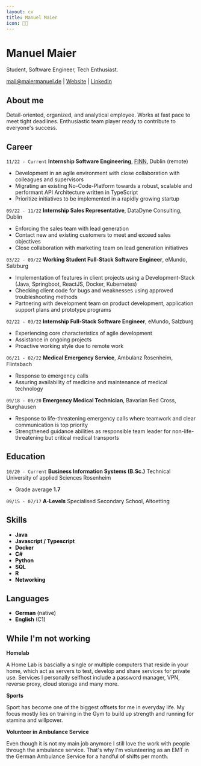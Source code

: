 ```yaml
---
layout: cv
title: Manuel Maier
icon: 👨‍💻
---
```

# Manuel Maier
Student, Software Engineer, Tech Enthusiast.

<div id="webaddress">
<a href="mailto:mail@maiermanuel.de" target="_blank">mail@maiermanuel.de</a>
| <a href="https://manuelmaier.site" target="_blank">Website</a> | 
<a href="https://www.linkedin.com/in/hi-its-manuel/?locale=en_US" target="_blank">LinkedIn</a>
</div>


## About me

Detail-oriented, organized, and analytical employee. Works at fast pace to meet tight deadlines. Enthusiastic team player ready to contribute to everyone's success.


## Career

`11/22 - Current`
__Internship Software Engineering__,
<a href="https://finn.auto" target="_blank">FINN</a>, Dublin (remote)

- Development in an agile environment with close collaboration with colleagues and supervisors
- Migrating an existing No-Code-Platform towards a robust, scalable and performant API Architecture written in TypeScript
- Prioritize initiatives to be implemented in a rapidly growing startup

<p class="paragraph"></p>

`09/22 - 11/22`
__Internship Sales Representative__, DataDyne Consulting, Dublin

- Enforcing the sales team with lead generation
- Contact new and existing customers to meet and exceed sales objectives
- Close collaboration with marketing team on lead generation initiatives

<p class="paragraph"></p>

`03/22 - 09/22`
__Working Student Full-Stack Software Engineer__, eMundo, Salzburg

- Implementation of features in client projects using a Development-Stack (Java, Springboot, ReactJS, Docker, Kubernetes)
- Checking client code for bugs and weaknesses using approved troubleshooting methods
- Partnering with development team on product development, application support plans and prototype programs

<p class="paragraph"></p>


`02/22 - 03/22`
__Internship Full-Stack Software Engineer__, eMundo, Salzburg

- Experiencing core characteristics of agile development
- Assistance in ongoing projects
- Proactive working style due to remote work

<p class="paragraph"></p>


`06/21 - 02/22`
__Medical Emergency Service__, Ambulanz Rosenheim, Flintsbach

- Response to emergency calls
- Assuring availability of medicine and maintenance of medical technology

<p class="paragraph"></p>


`09/18 - 09/20`
__Emergency Medical Technician__, Bavarian Red Cross, Burghausen

- Response to life-threatening emergency calls where teamwork and clear communication is top priority
- Strengthened guidance abilities as responsible team leader for non-life-threatening but critical medical transports

<p class="paragraph"></p>


## Education

`10/20 - Current`
__Business Information Systems (B.Sc.)__ Technical University of applied Sciences Rosenheim

- Grade average __1.7__ 

<p class="paragraph"></p>


`09/15 - 07/17`
__A-Levels__ Specialised Secondary School, Altoetting



<h2 class="pageBreak">Skills</h2>

<ul class="skills">
<li style="color:Black"><strong>Java</strong></li>
<li style="color:Black"><strong>Javascript / Typescript</strong></li>
<li style="color:Black"><strong>Docker</strong></li>
<li style="color:Black"><strong>C#</strong></li>
<li style="color:Black"><strong>Python</strong></li>
<li style="color:Black"><strong>SQL</strong></li>
<li style="color:Black"><strong>R</strong></li>
<li style="color:Black"><strong>Networking</strong></li>
</ul>


## Languages

<ul class="skills">
<li style="color:Black"><strong>German</strong> (native)</li>
<li style="color:Black"><strong>English</strong> (C1)</li>
</ul>

## While I'm not working

__Homelab__

A Home Lab is bascially a single or multiple computers that reside in your home, which act as servers to test, develop and share services for private use. Services I personally selfhost include a password manager, VPN, reverse proxy, cloud storage and many more.

<p class="paragraph"></p>

__Sports__

Sport has become one of the biggest offsets for me in everyday life. My focus mostly lies on training in the Gym to build up strength and running for stamina and willpower.

<p class="paragraph"></p>

__Volunteer in Ambulance Service__

Even though it is not my main job anymore I still love the work with people through the ambulance service. That's why I'm volunteering as an EMT in the German Ambulance Service for a handful of shifts per month.
